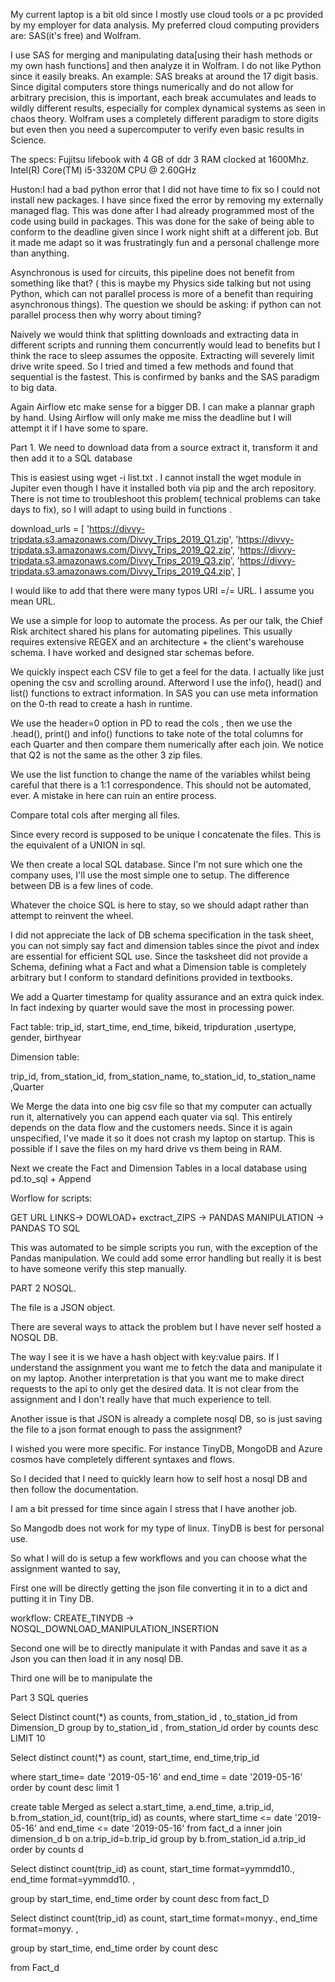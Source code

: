 My current laptop is a bit old since I mostly use cloud tools or a pc provided by my employer for data analysis. My preferred cloud computing providers are: SAS(it's free) and Wolfram.

I use SAS for merging and manipulating data[using their hash methods or my own hash functions] and then analyze it in Wolfram. I do not like Python since it easily breaks. An example: SAS breaks at around the 17 digit basis. Since digital computers store things numerically and do not allow for arbitrary precision, this is important, each break accumulates and leads to wildly different results, especially for complex dynamical systems as seen in chaos theory. Wolfram uses a completely different paradigm to store digits but even then you need a supercomputer to verify even basic results in Science.

The specs: Fujitsu lifebook with 4 GB of ddr 3 RAM clocked at 1600Mhz. Intel(R) Core(TM) i5-3320M CPU @ 2.60GHz

Huston:I had a bad python error that I did not have time to fix so I could not install new packages. I have since fixed the error by removing my externally managed flag. This was done after I had already programmed most of the code using build in packages. This was done for the sake of being able to conform to the deadline given since I work night shift at a different job. But it made me adapt so it was frustratingly fun and a personal challenge more than anything. 

Asynchronous is used for circuits, this pipeline does not benefit from something like that? ( this is maybe my Physics side talking but not using Python, which can not parallel process is more of a benefit than requiring asynchronous things). The question we should be asking: if python can not parallel process then why worry about timing?

Naively we would think that splitting downloads and extracting data in different scripts and running them concurrently would lead to benefits but I think the race to sleep assumes the opposite. Extracting will severely limit drive write speed. So I tried and timed a few methods and found that sequential is the fastest. This is confirmed by banks and the SAS paradigm to big data.

Again Airflow etc make sense for a bigger DB. I can make a plannar graph by hand. Using Airflow will only make me miss the deadline but I will attempt it if I have some to spare.

Part 1.
We need to download data from a source extract it, transform it and then add it to a SQL database

This is easiest using wget -i list.txt . I cannot install the wget module in Jupiter even though  I have it installed both via pip and the arch repository. There is not time to troubleshoot this problem( technical problems can take days to fix), so I will adapt to using build in functions .

download_urls = [
'https://divvy-tripdata.s3.amazonaws.com/Divvy_Trips_2019_Q1.zip',
'https://divvy-tripdata.s3.amazonaws.com/Divvy_Trips_2019_Q2.zip',
'https://divvy-tripdata.s3.amazonaws.com/Divvy_Trips_2019_Q3.zip',
'https://divvy-tripdata.s3.amazonaws.com/Divvy_Trips_2019_Q4.zip',
]

I would like to add that there were many typos  URI =/= URL. I assume you mean URL.

We use a simple for loop to automate the process. As per our talk, the Chief Risk architect shared his plans for automating pipelines. This usually requires extensive REGEX and an architecture + the client's warehouse schema. I have worked and designed star schemas before. 

We quickly inspect each CSV file to get a feel for the data. I actually like just opening the csv and scrolling around. Afterword I use the info(), head() and list() functions to extract information. In SAS you can use meta information on the 0-th read to create a hash in runtime. 

We use the header=0 option in PD to read the cols , then we use the .head(), print() and info() functions to take note of the total columns for each Quarter and then compare them numerically after each join. We notice that Q2 is not the same as the other 3 zip files.

We use the list function to change the name of the variables whilst being careful that there is a 1:1 correspondence. This should not be automated, ever. A mistake in here can ruin an entire process. 

Compare total cols after merging all files.

Since every record is supposed to be unique I concatenate the files. This is the equivalent of a UNION in sql.

We then create a local SQL database. Since I'm not sure which one the company uses, I'll use the most simple one to setup. The difference between DB is a few lines of code. 

Whatever the choice SQL is here to stay, so we should adapt rather than attempt to reinvent the wheel.

I did not appreciate the lack of DB schema specification in the task sheet, you can not simply say fact and dimension tables since the pivot and index are essential for efficient SQL use. Since the tasksheet did not provide a Schema, defining what a Fact and what a Dimension table is completely arbitrary but I conform to standard definitions provided in textbooks.

We add a Quarter timestamp for quality assurance and an extra quick index. In fact indexing by quarter would save the most in processing power.

Fact table:
trip_id, start_time, end_time, bikeid, tripduration ,usertype, gender, birthyear

Dimension table:

trip_id, from_station_id, from_station_name, to_station_id, to_station_name ,Quarter

We Merge the data into one big csv file so that my computer can actually run it, alternatively you can append each quater via sql. This entirely depends on the data flow and the customers needs. Since it is again unspecified, I've made it so it does not crash my laptop on startup. This is possible if I save the files on my hard drive vs them being in RAM. 

Next we create the Fact and Dimension Tables in a local database
using pd.to_sql + Append

Worflow for scripts:

GET URL LINKS-> DOWLOAD+ exctract_ZIPS -> PANDAS MANIPULATION -> PANDAS TO SQL

This was automated to be simple scripts you run, with the exception of the Pandas manipulation. We could add some error handling but really it is best to have someone verify this step manually.

PART 2 NOSQL.

The file is a JSON object.

There are several ways to attack the problem but I have never self hosted a NOSQL DB. 

The way I see it is we have a hash object with key:value pairs. If I understand the assignment you want me to fetch the data and manipulate it on my laptop. Another interpretation is that you want me to make direct requests to the api to only get the desired data. It is not clear from the assignment and I don't really have that much experience to tell.

Another issue is that JSON is already a complete nosql DB, so is just saving the file to a json format enough to pass the assignment?

I wished you were more specific. For instance TinyDB, MongoDB and Azure cosmos have completely different syntaxes and flows.

So I decided that I need to quickly learn how to self host a nosql DB and then follow the documentation.

I am a bit pressed for time since again I stress that I have another job.

So Mangodb does not work for my type of linux. TinyDB is best for personal use.

So what I will do is setup a few workflows and you can choose what the assignment wanted to say,

First one will be directly getting the json file converting it in to a dict and putting it in Tiny DB.

workflow: CREATE_TINYDB -> NOSQL_DOWNLOAD_MANIPULATION_INSERTION

Second one will be to directly manipulate it with Pandas and save it as a Json you can then load it in any nosql DB.


Third one will be to manipulate the 



Part 3 SQL queries

Select Distinct count(*) as counts, from_station_id , to_station_id  from 
  Dimension_D group by  to_station_id , from_station_id
  order by counts desc
LIMIT 10

Select distinct count(*) as count, start_time, end_time,trip_id

where start_time= date '2019-05-16'
and end_time = date '2019-05-16'
order by count desc
limit 1

create table Merged as
select  a.start_time, a.end_time, a.trip_id, b.from_station_id, count(trip_id) as counts, 
where start_time <= date '2019-05-16'
and end_time <= date '2019-05-16'
from fact_d a
inner  join dimension_d b on a.trip_id=b.trip_id
group by b.from_station_id a.trip_id
order by counts d

Select distinct count(trip_id) as count, start_time format=yymmdd10., end_time format=yymmdd10. ,

group by start_time, end_time
order by count desc
from fact_D

Select distinct count(trip_id) as count, start_time format=monyy., end_time format=monyy. ,

group by start_time, end_time
order by count desc

from Fact_d
